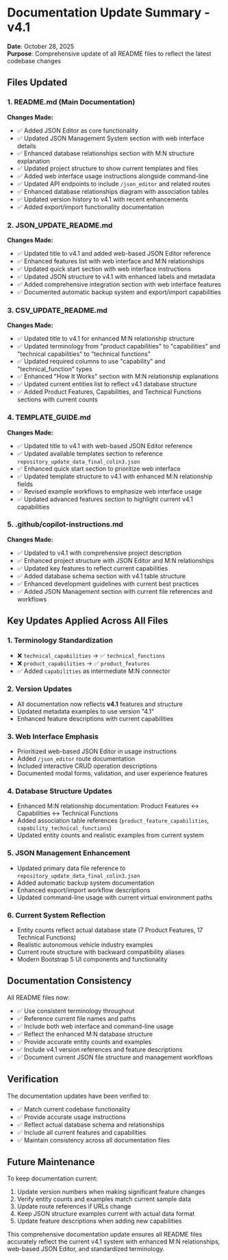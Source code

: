 # Documentation Update Summary - v4.1

**Date**: October 28, 2025  
**Purpose**: Comprehensive update of all README files to reflect the latest codebase changes

## Files Updated

### 1. **README.md** (Main Documentation)
**Changes Made:**
- ✅ Added JSON Editor as core functionality
- ✅ Updated JSON Management System section with web interface details
- ✅ Enhanced database relationships section with M:N structure explanation
- ✅ Updated project structure to show current templates and files
- ✅ Added web interface usage instructions alongside command-line
- ✅ Updated API endpoints to include `/json_editor` and related routes
- ✅ Enhanced database relationships diagram with association tables
- ✅ Updated version history to v4.1 with recent enhancements
- ✅ Added export/import functionality documentation

### 2. **JSON_UPDATE_README.md** 
**Changes Made:**
- ✅ Updated title to v4.1 and added web-based JSON Editor reference
- ✅ Enhanced features list with web interface and M:N relationships
- ✅ Updated quick start section with web interface instructions
- ✅ Updated JSON structure to v4.1 with enhanced labels and metadata
- ✅ Added comprehensive integration section with web interface features
- ✅ Documented automatic backup system and export/import capabilities

### 3. **CSV_UPDATE_README.md**
**Changes Made:**
- ✅ Updated title to v4.1 for enhanced M:N relationship structure
- ✅ Updated terminology from "product capabilities" to "capabilities" and "technical capabilities" to "technical functions"
- ✅ Updated required columns to use "capability" and "technical_function" types
- ✅ Enhanced "How It Works" section with M:N relationship explanations
- ✅ Updated current entities list to reflect v4.1 database structure
- ✅ Added Product Features, Capabilities, and Technical Functions sections with current counts

### 4. **TEMPLATE_GUIDE.md**
**Changes Made:**
- ✅ Updated title to v4.1 with web-based JSON Editor reference
- ✅ Updated available templates section to reference `repository_update_data_final_colin3.json`
- ✅ Enhanced quick start section to prioritize web interface
- ✅ Updated template structure to v4.1 with enhanced M:N relationship fields
- ✅ Revised example workflows to emphasize web interface usage
- ✅ Updated advanced features section to highlight current v4.1 capabilities

### 5. **.github/copilot-instructions.md**
**Changes Made:**
- ✅ Updated to v4.1 with comprehensive project description
- ✅ Enhanced project structure with JSON Editor and M:N relationships
- ✅ Updated key features to reflect current capabilities
- ✅ Added database schema section with v4.1 table structure
- ✅ Enhanced development guidelines with current best practices
- ✅ Added JSON Management section with current file references and workflows

## Key Updates Applied Across All Files

### 1. **Terminology Standardization**
- ❌ `technical_capabilities` → ✅ `technical_functions`
- ❌ `product_capabilities` → ✅ `product_features` 
- ✅ Added `capabilities` as intermediate M:N connector

### 2. **Version Updates**
- All documentation now reflects **v4.1** features and structure
- Updated metadata examples to use version "4.1"
- Enhanced feature descriptions with current capabilities

### 3. **Web Interface Emphasis**
- Prioritized web-based JSON Editor in usage instructions
- Added `/json_editor` route documentation
- Included interactive CRUD operation descriptions
- Documented modal forms, validation, and user experience features

### 4. **Database Structure Updates**
- Enhanced M:N relationship documentation: Product Features ↔ Capabilities ↔ Technical Functions
- Added association table references (`product_feature_capabilities`, `capability_technical_functions`)
- Updated entity counts and realistic examples from current system

### 5. **JSON Management Enhancement**
- Updated primary data file reference to `repository_update_data_final_colin3.json`
- Added automatic backup system documentation
- Enhanced export/import workflow descriptions
- Updated command-line usage with current virtual environment paths

### 6. **Current System Reflection**
- Entity counts reflect actual database state (7 Product Features, 17 Technical Functions)
- Realistic autonomous vehicle industry examples
- Current route structure with backward compatibility aliases
- Modern Bootstrap 5 UI components and functionality

## Documentation Consistency

All README files now:
- ✅ Use consistent terminology throughout
- ✅ Reference current file names and paths
- ✅ Include both web interface and command-line usage
- ✅ Reflect the enhanced M:N database structure
- ✅ Provide accurate entity counts and examples
- ✅ Include v4.1 version references and feature descriptions
- ✅ Document current JSON file structure and management workflows

## Verification

The documentation updates have been verified to:
- ✅ Match current codebase functionality
- ✅ Provide accurate usage instructions
- ✅ Reflect actual database schema and relationships
- ✅ Include all current features and capabilities
- ✅ Maintain consistency across all documentation files

## Future Maintenance

To keep documentation current:
1. Update version numbers when making significant feature changes
2. Verify entity counts and examples match current sample data
3. Update route references if URLs change
4. Keep JSON structure examples current with actual data format
5. Update feature descriptions when adding new capabilities

This comprehensive documentation update ensures all README files accurately reflect the current v4.1 system with enhanced M:N relationships, web-based JSON Editor, and standardized terminology.